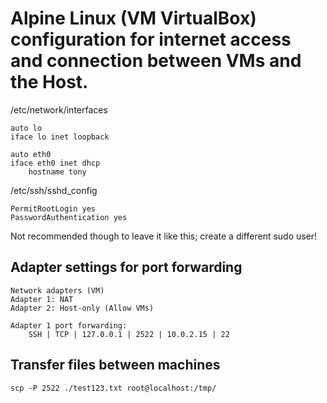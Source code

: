 # Alpine Linux (VM VirtualBox) configuration for internet access and connection between VMs and the Host.

/etc/network/interfaces
```
auto lo
iface lo inet loopback

auto eth0
iface eth0 inet dhcp
    hostname tony
```

/etc/ssh/sshd_config
```
PermitRootLogin yes
PasswordAuthentication yes
```
Not recommended though to leave it like this; create a different sudo user!

## Adapter settings for port forwarding

```
Network adapters (VM)
Adapter 1: NAT
Adapter 2: Host-only (Allow VMs)

Adapter 1 port forwarding:
    SSH | TCP | 127.0.0.1 | 2522 | 10.0.2.15 | 22
```

## Transfer files between machines
`scp -P 2522 ./test123.txt root@localhost:/tmp/`



